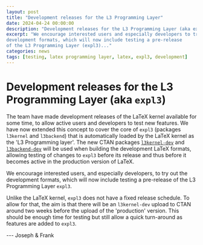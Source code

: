 ```yaml
---
layout: post
title: "Development releases for the L3 Programming Layer"
date: 2024-04-24 00:00:00
description: "Development releases for the L3 Programming Layer (aka expl3)"
excerpt: "We encourage interested users and especially developers to try out the
development formats, which will now include testing a pre-release
of the L3 Programming Layer (expl3)..."
categories: news
tags: [testing, latex programming layer, latex, expl3, development]
---
```


# Development releases for the L3 Programming Layer (aka `expl3`)

The team have made development releases of the LaTeX kernel available
for some time, to allow active users and developers to test new
features. We have now extended this concept to cover the core of
`expl3` (packages `l3kernel` and `l3backend`) that is automatically
loaded by the LaTeX kernel as the 'L3 Programming layer'.  The new
CTAN packages [`l3kernel-dev`](https://ctan.org/pkg/l3kernel-dev) and
[`l3backend-dev`](https://ctan.org/pkg/l3backend-dev) will be used
when building the development LaTeX formats, allowing testing of
changes to `expl3` before its release and thus before it becomes active
in the production version of LaTeX.

We encourage interested users, and especially developers, to try out the
development formats, which will now include testing a pre-release
of the L3 Programming Layer `expl3`.

Unlike the LaTeX kernel, `expl3` does not have a fixed release
schedule.  To allow for that, the aim is that there will be an
`l3kernel-dev` upload to CTAN around two weeks before the upload of
the 'production' version.  This should be enough time for testing but
still allow a quick turn-around as features are added to `expl3`.


 --- Joseph & Frank



